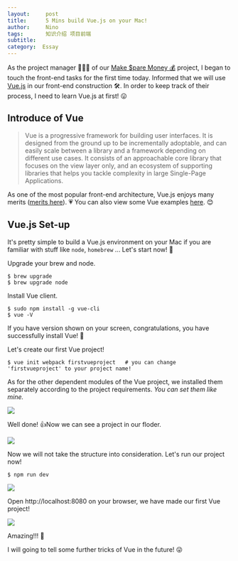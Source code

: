 ```yaml
---
layout:     post
title:      5 Mins build Vue.js on your Mac!
author:     Nino
tags: 		知识介绍 项目前端
subtitle:  	
category:  Essay
---
```


As the project manager 👨🏻‍💻 of our [Make $pare Money 💰]([https://github.com/make-money-sysu/Make-Money](https://github.com/make-money-sysu/Make-Money)
) project, I began to touch the front-end tasks for the first time today. Informed that we will use [Vue.js]([https://www.baidu.com/link?url=Xnh9a8MWdATXnGn2MSt8w0bf5weix8ZMr_25X-J1CrC&ck=8364.1.62.147.181.160.186.560&shh=www.baidu.com&sht=64075107_1_dg&wd=&eqid=c1c9986b000204fe000000065cb44ee4](https://www.baidu.com/link?url=Xnh9a8MWdATXnGn2MSt8w0bf5weix8ZMr_25X-J1CrC&ck=8364.1.62.147.181.160.186.560&shh=www.baidu.com&sht=64075107_1_dg&wd=&eqid=c1c9986b000204fe000000065cb44ee4)
) in our front-end construction 🛠. In order to keep track of their process, I need to learn Vue.js at first! 😛

## Introduce of Vue

> Vue is a progressive framework for building user interfaces. It is designed from the ground up to be incrementally adoptable, and can easily scale between a library and a framework depending on different use cases. It consists of an approachable core library that focuses on the view layer only, and an ecosystem of supporting libraries that helps you tackle complexity in large Single-Page Applications.

As one of the most popular front-end architecture, Vue.js enjoys many merits ([merits here]([https://github.com/vuejs/vue](https://github.com/vuejs/vue)
)). 💗 You can also view some Vue examples [here]([https://vuejs.org/v2/examples/index.html](https://vuejs.org/v2/examples/index.html)
). 😊

## Vue.js Set-up

It's pretty simple to build a Vue.js environment on your Mac if you are familiar with stuff like `node`, `homebrew` ... Let's start now!  🎉

Upgrade your brew and node.

```shell
$ brew upgrade
$ brew upgrade node
```
Install Vue client.

``` shell
$ sudo npm install -g vue-cli
$ vue -V
```

If you have version shown on your screen, congratulations, you have successfully install Vue!  🎉

Let's create our first Vue project!

``` shell
$ vue init webpack firstvueproject   # you can change 'firstvueproject' to your project name!
```

As for the other dependent modules of the Vue project, we installed them separately according to the project requirements. *You can set them like mine.*

![](https://upload-images.jianshu.io/upload_images/3220531-5211872cd13334fa.png?imageMogr2/auto-orient/strip%7CimageView2/2/w/1240)

Well done! 👍Now we can see a project in our floder.

![](https://upload-images.jianshu.io/upload_images/3220531-ba4dc198e2a69717.png?imageMogr2/auto-orient/strip%7CimageView2/2/w/1240)

Now we will not take the structure into consideration. Let's run our project now! 

``` shell 
$ npm run dev
```
![](https://upload-images.jianshu.io/upload_images/3220531-f07d612d98126fb6.png?imageMogr2/auto-orient/strip%7CimageView2/2/w/1240)

Open http://localhost:8080 on your browser, we have made our first Vue project!

![](https://upload-images.jianshu.io/upload_images/3220531-c30e05e9ebfb6ecb.png?imageMogr2/auto-orient/strip%7CimageView2/2/w/1240)

Amazing!!!  🤣

I will going to tell some further tricks of Vue in the future!  😜